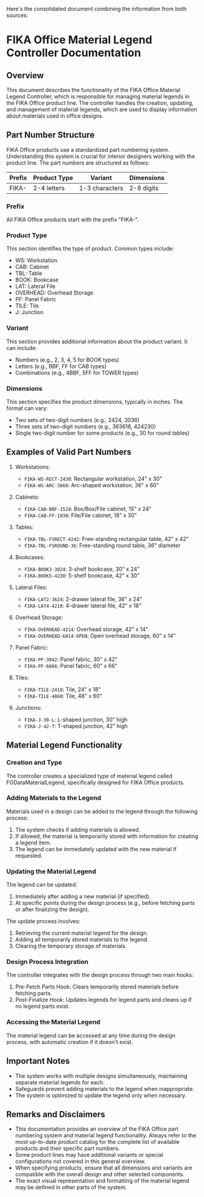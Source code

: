 Here's the consolidated document combining the information from both sources:

# FIKA Office Material Legend Controller Documentation

## Overview

This document describes the functionality of the FIKA Office Material Legend Controller, which is responsible for managing material legends in the FIKA Office product line. The controller handles the creation, updating, and management of material legends, which are used to display information about materials used in office designs.

## Part Number Structure

FIKA Office products use a standardized part numbering system. Understanding this system is crucial for interior designers working with the product line. The part numbers are structured as follows:

| Prefix | Product Type | Variant | Dimensions |
|--------|--------------|---------|------------|
| FIKA-  | 2-4 letters  | 1-3 characters | 2-8 digits |

### Prefix
All FIKA Office products start with the prefix "FIKA-".

### Product Type
This section identifies the type of product. Common types include:
- WS: Workstation
- CAB: Cabinet
- TBL: Table
- BOOK: Bookcase
- LAT: Lateral File
- OVERHEAD: Overhead Storage
- PF: Panel Fabric
- TILE: Tile
- J: Junction

### Variant
This section provides additional information about the product variant. It can include:
- Numbers (e.g., 2, 3, 4, 5 for BOOK types)
- Letters (e.g., BBF, FF for CAB types)
- Combinations (e.g., 4BBF, 5FF for TOWER types)

### Dimensions
This section specifies the product dimensions, typically in inches. The format can vary:
- Two sets of two-digit numbers (e.g., 2424, 3036)
- Three sets of two-digit numbers (e.g., 363618, 424230)
- Single two-digit number for some products (e.g., 30 for round tables)

## Examples of Valid Part Numbers

1. Workstations:
   - `FIKA-WS-RECT-2430`: Rectangular workstation, 24" x 30"
   - `FIKA-WS-ARC-3660`: Arc-shaped workstation, 36" x 60"

2. Cabinets:
   - `FIKA-CAB-BBF-1524`: Box/Box/File cabinet, 15" x 24"
   - `FIKA-CAB-FF-1830`: File/File cabinet, 18" x 30"

3. Tables:
   - `FIKA-TBL-FSRECT-4242`: Free-standing rectangular table, 42" x 42"
   - `FIKA-TBL-FSROUND-36`: Free-standing round table, 36" diameter

4. Bookcases:
   - `FIKA-BOOK3-3024`: 3-shelf bookcase, 30" x 24"
   - `FIKA-BOOK5-4230`: 5-shelf bookcase, 42" x 30"

5. Lateral Files:
   - `FIKA-LAT2-3624`: 2-drawer lateral file, 36" x 24"
   - `FIKA-LAT4-4218`: 4-drawer lateral file, 42" x 18"

6. Overhead Storage:
   - `FIKA-OVERHEAD-4214`: Overhead storage, 42" x 14"
   - `FIKA-OVERHEAD-6014-OPEN`: Open overhead storage, 60" x 14"

7. Panel Fabric:
   - `FIKA-PF-3042`: Panel fabric, 30" x 42"
   - `FIKA-PF-6066`: Panel fabric, 60" x 66"

8. Tiles:
   - `FIKA-TILE-2418`: Tile, 24" x 18"
   - `FIKA-TILE-4860`: Tile, 48" x 60"

9. Junctions:
   - `FIKA-J-30-L`: L-shaped junction, 30" high
   - `FIKA-J-42-T`: T-shaped junction, 42" high

## Material Legend Functionality

### Creation and Type
The controller creates a specialized type of material legend called FODataMaterialLegend, specifically designed for FIKA Office products.

### Adding Materials to the Legend
Materials used in a design can be added to the legend through the following process:
1. The system checks if adding materials is allowed.
2. If allowed, the material is temporarily stored with information for creating a legend item.
3. The legend can be immediately updated with the new material if requested.

### Updating the Material Legend
The legend can be updated:
1. Immediately after adding a new material (if specified).
2. At specific points during the design process (e.g., before fetching parts or after finalizing the design).

The update process involves:
1. Retrieving the current material legend for the design.
2. Adding all temporarily stored materials to the legend.
3. Clearing the temporary storage of materials.

### Design Process Integration
The controller integrates with the design process through two main hooks:
1. Pre-Fetch Parts Hook: Clears temporarily stored materials before fetching parts.
2. Post-Finalize Hook: Updates legends for legend parts and cleans up if no legend parts exist.

### Accessing the Material Legend
The material legend can be accessed at any time during the design process, with automatic creation if it doesn't exist.

## Important Notes

- The system works with multiple designs simultaneously, maintaining separate material legends for each.
- Safeguards prevent adding materials to the legend when inappropriate.
- The system is optimized to update the legend only when necessary.

## Remarks and Disclaimers

- This documentation provides an overview of the FIKA Office part numbering system and material legend functionality. Always refer to the most up-to-date product catalog for the complete list of available products and their specific part numbers.
- Some product lines may have additional variants or special configurations not covered in this general overview.
- When specifying products, ensure that all dimensions and variants are compatible with the overall design and other selected components.
- The exact visual representation and formatting of the material legend may be defined in other parts of the system.